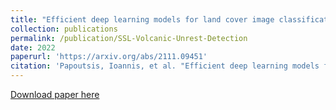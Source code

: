 ```yaml
---
title: "Efficient deep learning models for land cover image classification"
collection: publications
permalink: /publication/SSL-Volcanic-Unrest-Detection
date: 2022
paperurl: 'https://arxiv.org/abs/2111.09451'
citation: 'Papoutsis, Ioannis, et al. "Efficient deep learning models for land cover image classification." arXiv preprint arXiv:2111.09451 (2021).'
---
```


[Download paper here](https://arxiv.org/abs/2111.09451)
